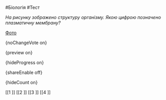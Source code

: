 #Біологія #Тест

*На рисунку зображено структуру організму. Якою цифрою позначено плазматичну мембрану?*

[Фото](https://zno.osvita.ua//doc/images/znotest/126/12602/8.jpg)

{noChangeVote on}

{preview on}

{hideProgress on}

{shareEnable off}

{hideCount on}

[[1 ]]
[[2 ]]
[[3 ]]
[[4 ]]

